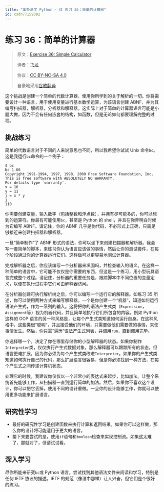 ```yaml
---
title: "笨办法学 Python · 续 练习 36：简单的计算器"
id: csdn77159392
---
```


# 练习 36：简单的计算器

> 原文：[Exercise 36: Simple Calculator](https://learncodethehardway.org/more-python-book/ex36.html)
> 
> 译者：[飞龙](https://github.com/wizardforcel)
> 
> 协议：[CC BY-NC-SA 4.0](http://creativecommons.org/licenses/by-nc-sa/4.0/)
> 
> 自豪地采用[谷歌翻译](https://translate.google.cn/)

这个挑战是创建一个简单的代数计算器，使用你所学到的关于解析的一切。你将需要设计一种语言，用于使用变量进行基本数学运算，为该语言创建 ABNF，并为其编写扫描器，解析器，分析器和解释器。这实际上对于简单的计算器语言可能是小题大做，因为不会有任何嵌套的结构，如函数，但是无论如何都要理解完整的过程。

## 挑战练习

简单的代数语言对于不同的人来说意思也不同，所以我希望你试试 Unix 命令`bc`。这是我运行`bc`命令的一个例子：

```
$ bc
bc 1.06
Copyright 1991-1994, 1997, 1998, 2000 Free Software Foundation, Inc.
This is free software with ABSOLUTELY NO WARRANTY.
For details type `warranty'.
x = 10
y = 11
j = x * y
j
110
```

你需要创建变量，输入数字（包括整数和浮点数），并拥有尽可能多的，你可以想到的运算符。你最有可能使用`bc`，甚至是 Python 的 shell，并且在你弄明白时候为它编写 ABNF。请记住，你的 ABNF 几乎是伪代码，不必形式上正确，只需足够接近来创建扫描器和解析器。

一旦“简单制作”了 ABNF 形式的语法，你可以坐下来创建扫描器和解析器。我会写一套简单的脚本，来练习你认为语言应该做的事情，然后让你的测试套件，在每个阶段通过你的计算器运行它们。这样做可以更容易地测试计算器。

完成解析器之后，你应该编写一个分析器来巩固吗，并检查输入的语义。在这样一种简单的语言中，它可能不仅仅是你需要的东西，但这是一个练习，用小型玩具语言完成整个过程。请记住，分析器的重要任务是，跟踪脚本中不同位置的变量定义，以便在执行过程中它们可由解释器访问。

在分析器创建可执行解析树之后，你可以编写一个运行它的解释器。如练习 35 所述，你可以使用两种方式来编写解释器。一个是你创建一个“机器”，知道如何运行语法产生式，作为一系列的输入。这将把你的语法产生式类（`Expression`，`Assignment`等）视为机器代码，并且简单地执行它们所包含的内容。例如 Python 这样的 OOP 语言的另一种风格是，让每个产生式类知道如何运行自身。在这种风格中，这些类很“聪明”，并且接受他们的环境，只需要做他们需要做的事情，来使事情发生。然后，你只需“遍历”语法产生式列表，并调用`run`，直到调用完毕。

你选择哪一个，决定了你在哪里存储你的小型解释器的状态。如果你制作`Interpreter`类，仅仅执行产生式数据对象，那么解释器可以跟踪所有的状态，但语言更难扩展，因为你必须为每个产生式类改进`Interpreter`。如果你的产生式类知道如何执行自己的代码，那么扩展语言很容易，但是你必须找到一种方法，在每个产生式之间传递计算机状态。

处理它的时候，我建议你仅仅以一个非常小的表达式来起步，比如加法。让整个系统首先能够工作，从扫描器一直到运行简单的加法。然后，如果你不喜欢这个设计，你可以把它丢掉，使用不同的设计重做。一旦你的设计能够工作，你就可以使用更多功能来扩展语言。

## 研究性学习

*   最好的研究性学习是创建函数来执行计算和返回结果。如果你可以这样做，那么你的设计将可能适用于更大的语言。
*   接下来要尝试的是，使用`if`语句和`boolean`检查来实现控制流。如果这太难了，那就对了，但请试试看。

## 深入学习

尽你所能来研究`bc`或 Python 语言。尝试找到其他语法文件来阅读和学习，特别是任何 IETF 协议的描述。IETF 的规范（像湿巾那样）让人兴奋，但它们是个很好的练习。